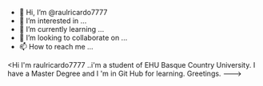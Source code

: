 - 👋 Hi, I’m @raulricardo7777
- 👀 I’m interested in ...
- 🌱 I’m currently learning ...
- 💞️ I’m looking to collaborate on ...
- 📫 How to reach me ...

<Hi I'm raulricardo7777 ..i'm a student of EHU Basque Country University. I have a Master Degree and I 'm in Git Hub for learning. Greetings.
--->
